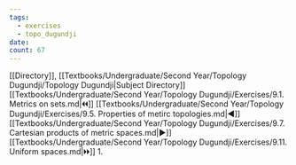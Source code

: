 ```yaml
---
tags:
  - exercises
  - topo_dugundji
date: 
count: 67
---
```

[[Directory]], [[Textbooks/Undergraduate/Second Year/Topology Dugundji/Topology Dugundji|Subject Directory]]
[[Textbooks/Undergraduate/Second Year/Topology Dugundji/Exercises/9.1. Metrics on sets.md|🞀🞀]] [[Textbooks/Undergraduate/Second Year/Topology Dugundji/Exercises/9.5. Properties of metirc topologies.md|◀]] [[Textbooks/Undergraduate/Second Year/Topology Dugundji/Exercises/9.7. Cartesian products of metric spaces.md|▶]] [[Textbooks/Undergraduate/Second Year/Topology Dugundji/Exercises/9.11. Uniform spaces.md|🞂🞂]]
1. 